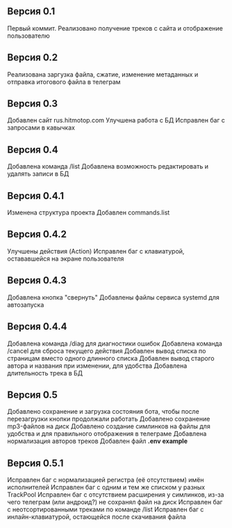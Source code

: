## Версия 0.1
Первый коммит. Реализовано получение треков с сайта и отображение пользователю

## Версия 0.2
Реализована заргузка файла, сжатие, изменение метаданных и отправка итогового файла в телеграм

## Версия 0.3
Добавлен сайт rus.hitmotop.com
Улучшена работа с БД
Исправлен баг с запросами в кавычках

## Версия 0.4
Добавлена команда /list
Добавлена возможность редактировать и удалять записи в БД

## Версия 0.4.1
Изменена структура проекта
Добавлен commands.list

## Версия 0.4.2
Улучшены действия (Action)
Исправлен баг с клавиатурой, остававшейся на экране пользователя

## Версия 0.4.3
Добавлена кнопка "свернуть"
Добавлены файлы сервиса systemd для автозапуска

## Версия 0.4.4
Добавлена команда /diag для диагностики ошибок
Добавлена команда /cancel для сброса текущего действия
Добавлен вывод списка по страницам вместо одного длинного списка
Добавлен вывод старого автора и названия при изменении, для удобства
Добавлена длительность трека в БД

## Версия 0.5
Добавлено сохранение и загрузка состояния бота, чтобы после перезагрузки кнопки продолжали работать
Добавлено сохранение mp3-файлов на диск
Добавлено создание симлинков на файлы для удобства и для правильного отображения в телеграме
Добавлена нормализация авторов треков
Добавлен файл **.env example**

## Версия 0.5.1
Исправлен баг с нормализацией регистра (её отсутствием) имён исполнителей
Исправлен баг с одним и тем же списком у разных TrackPool
Исправлен баг с отсутствием расширения у симлинков, из-за чего телеграм (или андроид?) не сохранял файл на диск
Исправлен баг с неотсортированными треками по команде /list
Исправлен баг с инлайн-клавиатурой, остающейся после скачивания файла
